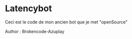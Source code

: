 # Latencybot
Ceci est le code de mon ancien bot que je met "openSource"

Author : Brokencode-Azuplay
